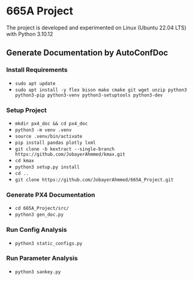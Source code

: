# 665A Project

The project is developed and experimented on Linux (Ubuntu 22.04 LTS) with Python 3.10.12 

## Generate Documentation by AutoConfDoc

### Install Requirements

- `sudo apt update`
- `sudo apt install -y flex bison make cmake git wget unzip python3 python3-pip python3-venv python3-setuptools python3-dev`

### Setup Project
- `mkdir px4_doc && cd px4_doc`
- `python3 -m venv .venv`
- `source .venv/bin/activate`
- `pip install pandas plotly lxml`
- `git clone -b kextract --single-branch https://github.com/JobayerAhmmed/kmax.git`
- `cd kmax`
- `python3 setup.py install`
- `cd ..`
- `git clone https://github.com/JobayerAhmmed/665A_Project.git`

### Generate PX4 Documentation

- `cd 665A_Project/src/`
- `python3 gen_doc.py`

### Run Config Analysis

- `python3 static_configs.py`

### Run Parameter Analysis

- `python3 sankey.py`
